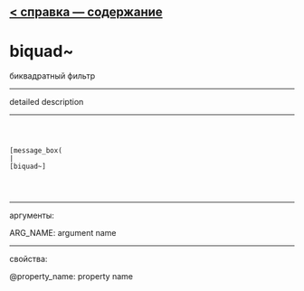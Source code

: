 [< справка — содержание](ceammc_lib.html)
---

# biquad~


биквадратный фильтр 

---

detailed description
<br>


---


```



[message_box(                                 
|
[biquad~]


            
```

---
аргументы:

ARG_NAME: argument name<br>

---
свойства:

@property_name: property name<br>

